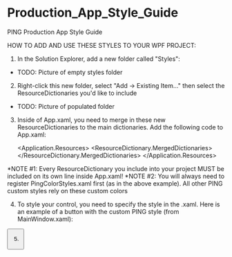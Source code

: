 # Production_App_Style_Guide
PING Production App Style Guide

HOW TO ADD AND USE THESE STYLES TO YOUR WPF PROJECT:

1. In the Solution Explorer, add a new folder called "Styles":
  - TODO: Picture of empty styles folder
2. Right-click this new folder, select "Add -> Existing Item..." then select the ResourceDictionaries you'd like to include
  - TODO: Picture of populated folder
3. Inside of App.xaml, you need to merge in these new ResourceDictionaries to the main dictionaries. Add the following code to App.xaml:

    <Application.Resources>
        <ResourceDictionary>
            <ResourceDictionary.MergedDictionaries>
                <ResourceDictionary Source="Styles\PingColorStyles.xaml" />
                <ResourceDictionary Source="Styles\PingButtonStyle_Generic.xaml" />
                <ResourceDictionary Source="Styles\[ANOTHER CUSTOM RESOURCE DICTIONARY NAME HERE]" />
                <ResourceDictionary Source="Styles\[ANOTHER CUSTOM RESOURCE DICTIONARY NAME HERE]" />
            </ResourceDictionary.MergedDictionaries>
        </ResourceDictionary>
    </Application.Resources>

  *NOTE #1: Every ResourceDictionary you include into your project MUST be included on its own line inside App.xaml!
  *NOTE #2: You will always need to register PingColorStyles.xaml first (as in the above example). All other PING custom styles rely on these custom colors

4. To style your control, you need to specify the style in the .xaml. Here is an example of a button with the custom PING style (from MainWindow.xaml):

  <Button Style="{StaticResource PingButtonStyle_Generic}" Content="Hello I am a button" Height="200" Width="200" />

5. 
